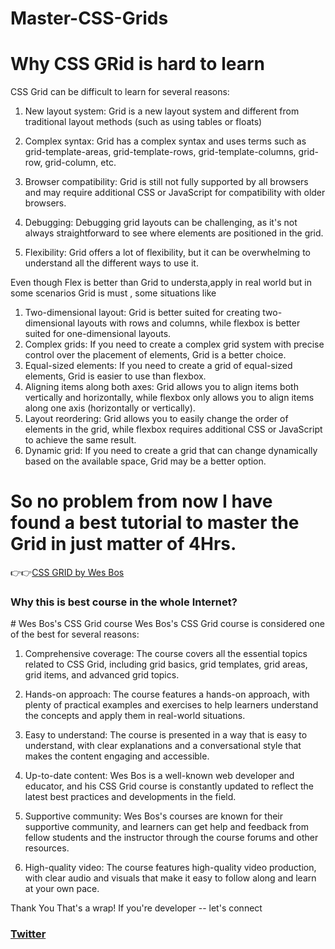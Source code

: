 # Master-CSS-Grids
# Why CSS GRid is hard to learn
CSS Grid can be difficult to learn for several reasons:

1. New layout system: Grid is a new layout system and different from traditional layout methods (such as using tables or floats)

2. Complex syntax: Grid has a complex syntax and uses terms such as grid-template-areas, grid-template-rows, grid-template-columns, grid-row, grid-column, etc.

3. Browser compatibility: Grid is still not fully supported by all browsers and may require additional CSS or JavaScript for compatibility with older browsers.

4. Debugging: Debugging grid layouts can be challenging, as it's not always straightforward to see where elements are positioned in the grid.

5. Flexibility: Grid offers a lot of flexibility, but it can be overwhelming to understand all the different ways to use it.


Even though Flex is better than Grid to understa,apply in real world but in some scenarios Grid is must , some situations like 
1. Two-dimensional layout: Grid is better suited for creating two-dimensional layouts with rows and columns, while flexbox is better suited for one-dimensional layouts.
2. Complex grids: If you need to create a complex grid system with precise control over the placement of elements, Grid is a better choice.
3. Equal-sized elements: If you need to create a grid of equal-sized elements, Grid is easier to use than flexbox.
4. Aligning items along both axes: Grid allows you to align items both vertically and horizontally, while flexbox only allows you to align items along one axis (horizontally or vertically).
5. Layout reordering: Grid allows you to easily change the order of elements in the grid, while flexbox requires additional CSS or JavaScript to achieve the same result.
6. Dynamic grid: If you need to create a grid that can change dynamically based on the available space, Grid may be a better option.

<h1>So no problem from now I have found a best tutorial to master the Grid in just matter of 4Hrs.</h1>


👉👉<a  href='https://cssgrid.io/' target= '_blank'>CSS GRID by Wes Bos</a>

<h3>Why this is best course in the whole Internet?</h3>
# Wes Bos's CSS Grid course
Wes Bos's CSS Grid course is considered one of the best for several reasons:

1. Comprehensive coverage: The course covers all the essential topics related to CSS Grid, including grid basics, grid templates, grid areas, grid items, and advanced grid topics.

2. Hands-on approach: The course features a hands-on approach, with plenty of practical examples and exercises to help learners understand the concepts and apply them in real-world situations.

3. Easy to understand: The course is presented in a way that is easy to understand, with clear explanations and a conversational style that makes the content engaging and accessible.

4. Up-to-date content: Wes Bos is a well-known web developer and educator, and his CSS Grid course is constantly updated to reflect the latest best practices and developments in the field.

5. Supportive community: Wes Bos's courses are known for their supportive community, and learners can get help and feedback from fellow students and the instructor through the course forums and other resources.

6. High-quality video: The course features high-quality video production, with clear audio and visuals that make it easy to follow along and learn at your own pace.


Thank You That's a wrap!
If you're developer -- let's connect
<h3><a href='https://twitter.com/__ovrCode__'>Twitter</a></h3>

